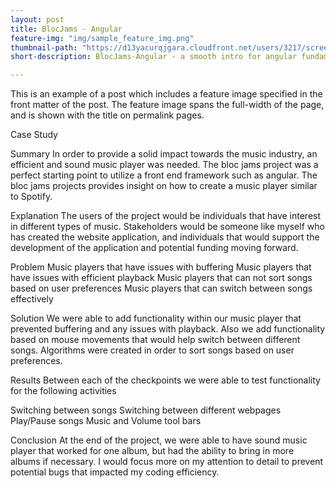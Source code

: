 ```yaml
---
layout: post
title: BlocJams - Angular
feature-img: "img/sample_feature_img.png"
thumbnail-path: "https://d13yacurqjgara.cloudfront.net/users/3217/screenshots/2030974/bloctalk_1x.png"
short-description: BlocJams-Angular - a smooth intro for angular fundamentals

---
```

This is an example of a post which includes a feature image specified in the front matter of the post. The feature image spans the full-width of the page, and is shown with the title on permalink pages.

Case Study

Summary
In order to provide a solid impact towards the music industry, an efficient and sound music player was needed. The bloc jams project was a perfect starting point to utilize a front end framework such as angular. The bloc jams projects provides insight on how to create a music player similar to Spotify.

Explanation
The users of the project would be individuals that have interest in different types of music. Stakeholders would be someone like myself who has created the website application, and individuals that would support the development of the application and potential funding moving forward. 

Problem
Music players that have issues with buffering
Music players that have issues with efficient playback
Music players that can not sort songs based on user preferences
Music players that can switch between songs effectively

Solution
We were able to add functionality within our music player that prevented buffering and any issues with playback.
Also we add functionality based on mouse movements that would help switch between different songs. Algorithms were created in order to sort songs based on user preferences.

Results
Between each of the checkpoints we were able to test functionality for the following activities

Switching between songs
Switching between different webpages
Play/Pause songs
Music and Volume tool bars

Conclusion
At the end of the project, we were able to have sound music player that worked for one album, but had the ability to bring in more albums if necessary. I would focus more on my attention to detail to prevent potential bugs that impacted my coding efficiency.
